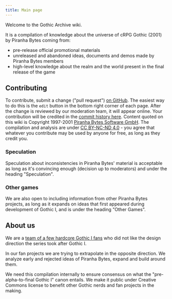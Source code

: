 ```yaml
---
title: Main page
---
```

Welcome to the Gothic Archive wiki. 

It is a compilation of knowledge about the universe of cRPG Gothic (2001) by Piranha Bytes coming from:
- pre-release official promotional materials
- unreleased and abandoned ideas, documents and demos made by Piranha Bytes members
- high-level knowledge about the realm and the world present in the final release of the game

## Contributing
To contribute, submit a change ("pull request") [on GitHub](https://github.com/phoenixTales/wiki.gothicarchive.org). The easiest way to do this is the `edit` button in the bottom right corner of each page. After the change is reviewed by our moderation team, it will appear online. Your contribution will be credited in the [commit history here](https://github.com/PhoenixTales/wiki.gothicarchive.org/commits/main). Content quoted on this wiki is Copyright 1997-2001 [Piranha Bytes Software GmbH](https://piranha-bytes.com/). The compilation and analysis are under [CC BY-NC-ND 4.0](https://creativecommons.org/licenses/by-nc-nd/4.0/) - you agree that whatever you contribute may be used by anyone for free, as long as they credit you.

### Speculation
Speculation about inconsistencies in Piranha Bytes' material is acceptable as long as it's convincing enough (decision up to moderators) and under the heading "Speculation".

### Other games
We are also open to including information from other Piranha Bytes projects, as long as it expands on ideas that first appeared during development of Gothic I, and is under the heading "Other Games".

## About us
We are a [team of a few hardcore Gothic I fans](https://phoenixtales.de/) who did not like the design direction the series took after Gothic I. 

In our fan projects we are trying to extrapolate in the opposite direction. We analyze early and rejected ideas of Piranha Bytes, expand and build around them. 

We need this compilation internally to ensure consensus on what the "pre-alpha-to-final Gothic I" canon entails. We make it public under Creative Commons license to benefit other Gothic nerds and fan projects in the making.
